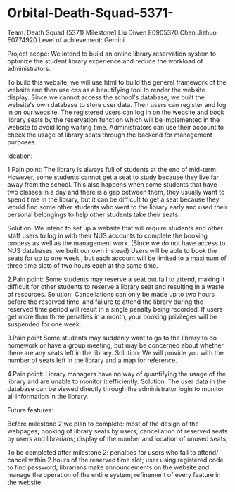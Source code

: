 # Orbital-Death-Squad-5371-

Team: Death Squad (5371)
Milestone1
Liu Diwen E0905370
Chen Jizhuo E0774920
Level of achievement:  Gemini

Project scope:
We intend to build an online library reservation system to optimize the student library experience and reduce the workload of administrators.

To build this website, we will use html to build the general framework of the website and then use css as a beautifying tool to render the website display. Since we cannot access the school's database, we built the website's own database to store user data. Then users can register and log in on our website. The registered users can log in on the website and book library seats by the reservation function which will be implemented in the website to avoid long waiting time. Administrators can use their account to check the usage of library seats through the backend for management purposes.

Ideation:

1.Pain point:
The library is always full of students at the end of mid-term. However, some students cannot get a seat to study because they live far away from the school. This also happens when some students that have two classes in a day and there is a gap between them, they usually want to spend time in the library, but it can be difficult to get a seat because they would find some other students who went to the library early and used their personal belongings to help other students take their seats. 


   Solution: 
We intend to set up a website that will require students and other staff users to log in with their NUS accounts to complete the booking process as well as the management work. (Since we do not have access to NUS databases, we built our own instead) Users will be able to book the seats for up to one week , but each account will be limited to a maximum of three time slots of two hours each at the same time. 

2.Pain point:
Some students may reserve a seat but fail to attend, making it difficult for other students to reserve a library seat and resulting in a waste of  resources.
  Solution: 
Cancellations can only be made up to two hours before the reserved time, and failure to attend the library during the reserved time period will result in a single penalty being recorded. If users get more than three penalties in a month, your booking privileges will be suspended for one week.

3.Pain point
Some students may suddenly want to go to the library to do homework or have a group meeting, but may be concerned about whether there are any seats left in the library. 
  Solution:
We will provide you with the number of seats left in the library and a map for reference.

4.Pain point:
Library managers have no way of quantifying the usage of the library and are unable to monitor it efficiently.
  Solution:
The user data in the database can be viewed directly through the administrator login to monitor all information in the library.



Future features:

Before milestone 2 we plan to complete: 
most of the design of the webpages;
booking of library seats by users;
cancellation of reserved seats by users and librarians;
display of the number and location of unused seats;

To be completed after milestone 2:
penalties for users who fail to attend/ cancel within 2 hours of the reserved time slot;
user using registered code to find password;
librarians make announcements on the website and manage the operation of the entire system;
refinement of every feature in the website.
